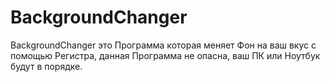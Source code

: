 # BackgroundChanger
BackgroundChanger это Программа которая меняет Фон на ваш вкус с помощью Регистра, данная Программа не опасна, ваш ПК или Ноутбук будут в порядке.  
